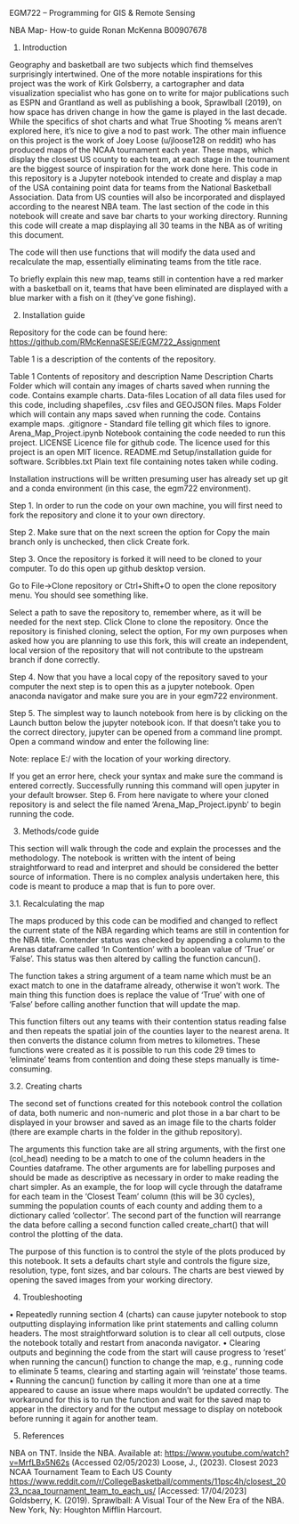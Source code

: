 EGM722 – Programming for GIS & Remote Sensing

NBA Map- How-to guide
Ronan McKenna
B00907678

1.	Introduction

Geography and basketball are two subjects which find themselves surprisingly intertwined. One of the more notable inspirations for this project was the work of Kirk Golsberry, a cartographer and data visualization specialist who has gone on to write for major publications such as ESPN and Grantland as well as publishing a book, Sprawlball (2019), on how space has driven change in how the game is played in the last decade. While the specifics of shot charts and what True Shooting % means aren’t explored here, it’s nice to give a nod to past work. The other main influence on this project is the work of Joey Loose (u/jloose128 on reddit) who has produced maps of the NCAA tournament each year. These maps, which display the closest US county to each team, at each stage in the tournament are the biggest source of inspiration for the work done here.
This code in this repository is a Jupyter notebook intended to create and display a map of the USA containing point data for teams from the National Basketball Association. Data from US counties will also be incorporated and displayed according to the nearest NBA team. The last section of the code in this notebook will create and save bar charts to your working directory. Running this code will create a map displaying all 30 teams in the NBA as of writing this document.
 

The code will then use functions that will modify the data used and recalculate the map, essentially eliminating teams from the title race.
 

To briefly explain this new map, teams still in contention have a red marker with a basketball on it, teams that have been eliminated are displayed with a blue marker with a fish on it (they’ve gone fishing).


2.	Installation guide

Repository for the code can be found here: https://github.com/RMcKennaSESE/EGM722_Assignment 

 

Table 1 is a description of the contents of the repository.


Table 1 Contents of repository and description
Name	Description
Charts 
	Folder which will contain any images of charts saved when running the code. Contains example charts.
Data-files 
	Location of all data files used for this code, including shapefiles, .csv files and GEOJSON files.
Maps 
	Folder which will contain any maps saved when running the code. Contains example maps.
.gitignore - 
	Standard file telling git which files to ignore.
Arena_Map_Project.ipynb 
	Notebook containing the code needed to run this project.
LICENSE 
	Licence file for github code. The licence used for this project is an open MIT licence.
README.md 
	Setup/installation guide for software.
Scribbles.txt 	Plain text file containing notes taken while coding.
		
Installation instructions will be written presuming user has already set up git and a conda environment (in this case, the egm722 environment).

Step 1. In order to run the code on your own machine, you will first need to fork the repository and clone it to your own directory.

 





Step 2. Make sure that on the next screen the option for Copy the main branch only is unchecked, then click Create fork.

 















Step 3. Once the repository is forked it will need to be cloned to your computer. To do this open up github desktop version.
 
















Go to File->Clone repository or Ctrl+Shift+O to open the clone repository menu. You should see something like.
 

Select a path to save the repository to, remember where, as it will be needed for the next step. Click Clone to clone the repository. Once the repository is finished cloning, select the option, For my own purposes when asked how you are planning to use this fork, this will create an independent, local version of the repository that will not contribute to the upstream branch if done correctly.








Step 4. Now that you have a local copy of the repository saved to your computer the next step is to open this as a jupyter notebook. Open anaconda navigator and make sure you are in your egm722 environment.

 

Step 5. The simplest way to launch notebook from here is by clicking on the Launch button below the jupyter notebook icon. If that doesn’t take you to the correct directory, jupyter can be opened from a command line prompt. Open a command window and enter the following line:
 
Note: replace E:/ with the location of your working directory.

 

If you get an error here, check your syntax and make sure the command is entered correctly. Successfully running this command will open jupyter in your default browser.
Step 6. From here navigate to where your cloned repository is and select the file named ‘Arena_Map_Project.ipynb’ to begin running the code.
 


3.	Methods/code guide

This section will walk through the code and explain the processes and the methodology. The notebook is written with the intent of being straightforward to read and interpret and should be considered the better source of information.  There is no complex analysis undertaken here, this code is meant to produce a map that is fun to pore over.

3.1.	Recalculating the map

The maps produced by this code can be modified and changed to reflect the current state of the NBA regarding which teams are still in contention for the NBA title. Contender status was checked by appending a column to the Arenas dataframe called ‘In Contention’ with a boolean value of ‘True’ or ‘False’. This status was then altered by calling the function cancun().
 

The function takes a string argument of a team name which must be an exact match to one in the dataframe already, otherwise it won’t work. The main thing this function does is replace the value of ‘True’ with one of ‘False’ before calling another function that will update the map.
 

This function filters out any teams with their contention status reading false and then repeats the spatial join of the counties layer to the nearest arena. It then converts the distance column from metres to kilometres. These functions were created as it is possible to run this code 29 times to ‘eliminate’ teams from contention and doing these steps manually is time-consuming.

3.2.	Creating charts

The second set of functions created for this notebook control the collation of data, both numeric and non-numeric and plot those in a bar chart to be displayed in your browser and saved as an image file to the charts folder (there are example charts in the folder in the github repository). 

 

The arguments this function take are all string arguments, with the first one (col_head) needing to be a match to one of the column headers in the Counties dataframe. The other arguments are for labelling purposes and should be made as descriptive as necessary in order to make reading the chart simpler. As an example, the for loop will cycle through the dataframe for each team in the ‘Closest Team’ column (this will be 30 cycles), summing the population counts of each county and adding them to a dictionary called ‘collector’. The second part of the function will rearrange the data before calling a second function called create_chart() that will control the plotting of the data.

 

The purpose of this function is to control the style of the plots produced by this notebook. It sets a defaults chart style and controls the figure size, resolution, type, font sizes, and bar colours. The charts are best viewed by opening the saved images from your working directory.
 


4.	Troubleshooting

•	Repeatedly running section 4 (charts) can cause jupyter notebook to stop outputting displaying information like print statements and calling column headers. The most straightforward solution is to clear all cell outputs, close the notebook totally and restart from anaconda navigator.
•	Clearing outputs and beginning the code from the start will cause progress to ‘reset’ when running the cancun() function to change the map, e.g., running code to eliminate 5 teams, clearing and starting again will ‘reinstate’ those teams.
•	Running the cancun() function by calling it more than one at a time appeared to cause an issue where maps wouldn’t be updated correctly. The workaround for this is to run the function and wait for the saved map to appear in the directory and for the output message to display on notebook before running it again for another team.

5.	References

NBA on TNT. Inside the NBA. Available at: https://www.youtube.com/watch?v=MrfLBx5N62s (Accessed 02/05/2023)
Loose, J., (2023). Closest 2023 NCAA Tournament Team to Each US County https://www.reddit.com/r/CollegeBasketball/comments/11psc4h/closest_2023_ncaa_tournament_team_to_each_us/ [Accessed: 17/04/2023]
Goldsberry, K. (2019). Sprawlball: A Visual Tour of the New Era of the NBA. New York, Ny: Houghton Mifflin Harcourt.

